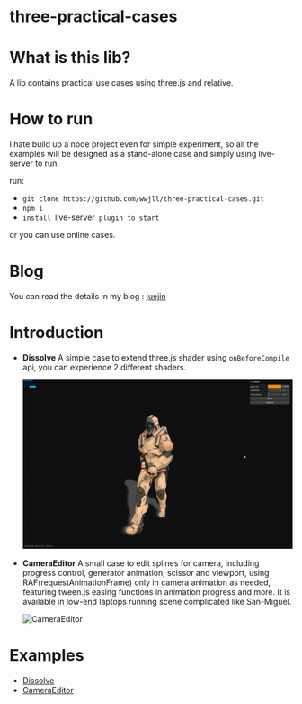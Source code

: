 # three-practical-cases

# What is this lib?

A lib contains practical use cases using three.js and relative.

# How to run

I hate build up a node project even for simple experiment, so all the examples will be designed as a stand-alone case and simply using live-server to run.

run:

- `git clone https://github.com/wwjll/three-practical-cases.git`
- `npm i`
- `install `live-server` plugin to start`

or you can use online cases.

# Blog

You can read the details in my blog : [juejin](https://juejin.cn/user/46634010687316/posts)

# Introduction

- **Dissolve**
  A simple case to extend three.js shader using `onBeforeCompile` api, you can experience 2 different shaders.

  ![Dissolve](./assets/docs/DissolveEffect.gif)

- **CameraEditor**
  A small case to edit splines for camera, including progress control, generator animation, scissor and viewport, using RAF(requestAnimationFrame) only in camera animation as needed, featuring tween.js easing functions in animation progress and more.
  It is available in low-end laptops running scene complicated like San-Miguel.

  ![CameraEditor](./assets/docs/CameraEditor.gif)

# Examples

- [Dissolve](https://wwjll.github.io/three-practical-cases/examples-io/DissolveEffect.html)
- [CameraEditor](https://wwjll.github.io/three-practical-cases/examples-io/CameraEditor.html)

